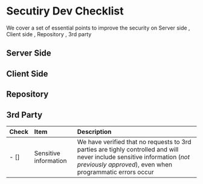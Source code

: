 # Secutiry Dev Checklist
We cover a set of essential points to improve the security on Server side , Client side , Repository , 3rd party 
## Server Side
## Client Side
## Repository
## 3rd Party
| Check|Item | Description| 
| -------------- | :--------- |:--------- |
|- []|Sensitive information|We have verified that no requests to 3rd parties are tighly controlled and will never include sensitive information (*not previously approved*), even when programmatic errors occur|